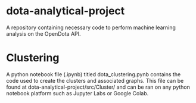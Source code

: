 # dota-analytical-project
A repository containing necessary code to perform machine learning analysis on the OpenDota API.

# Clustering
A python notebook file (.ipynb) titled dota_clustering.pynb contains the code used to create the clusters and associated graphs. 
This file can be found at dota-analytical-project/src/Cluster/ and can be ran on any python notebook platform such as Jupyter Labs or Google Colab.
